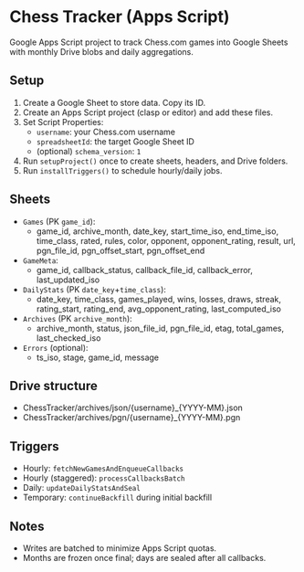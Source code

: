 # Chess Tracker (Apps Script)

Google Apps Script project to track Chess.com games into Google Sheets with monthly Drive blobs and daily aggregations.

## Setup

1. Create a Google Sheet to store data. Copy its ID.
2. Create an Apps Script project (clasp or editor) and add these files.
3. Set Script Properties:
   - `username`: your Chess.com username
   - `spreadsheetId`: the target Google Sheet ID
   - (optional) `schema_version`: `1`
4. Run `setupProject()` once to create sheets, headers, and Drive folders.
5. Run `installTriggers()` to schedule hourly/daily jobs.

## Sheets

- `Games` (PK `game_id`):
  - game_id, archive_month, date_key, start_time_iso, end_time_iso, time_class, rated, rules, color, opponent, opponent_rating, result, url, pgn_file_id, pgn_offset_start, pgn_offset_end
- `GameMeta`:
  - game_id, callback_status, callback_file_id, callback_error, last_updated_iso
- `DailyStats` (PK `date_key`+`time_class`):
  - date_key, time_class, games_played, wins, losses, draws, streak, rating_start, rating_end, avg_opponent_rating, last_computed_iso
- `Archives` (PK `archive_month`):
  - archive_month, status, json_file_id, pgn_file_id, etag, total_games, last_checked_iso
- `Errors` (optional):
  - ts_iso, stage, game_id, message

## Drive structure

- ChessTracker/archives/json/{username}_{YYYY-MM}.json
- ChessTracker/archives/pgn/{username}_{YYYY-MM}.pgn

## Triggers

- Hourly: `fetchNewGamesAndEnqueueCallbacks`
- Hourly (staggered): `processCallbacksBatch`
- Daily: `updateDailyStatsAndSeal`
- Temporary: `continueBackfill` during initial backfill

## Notes

- Writes are batched to minimize Apps Script quotas.
- Months are frozen once final; days are sealed after all callbacks.